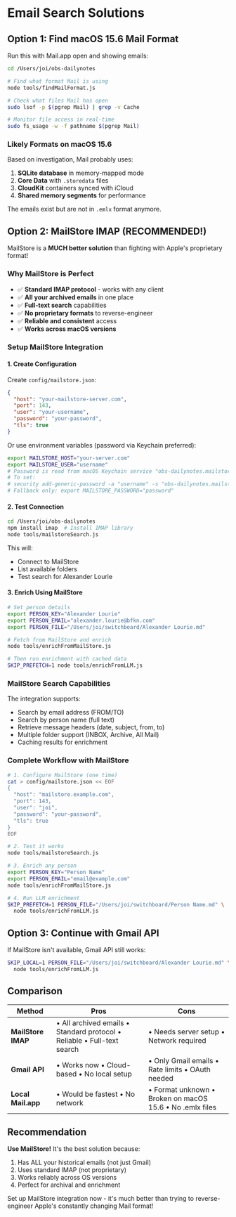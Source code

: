 # Email Search Solutions

## Option 1: Find macOS 15.6 Mail Format

Run this with Mail.app open and showing emails:

```bash
cd /Users/joi/obs-dailynotes

# Find what format Mail is using
node tools/findMailFormat.js

# Check what files Mail has open
sudo lsof -p $(pgrep Mail) | grep -v Cache

# Monitor file access in real-time
sudo fs_usage -w -f pathname $(pgrep Mail)
```

### Likely Formats on macOS 15.6

Based on investigation, Mail probably uses:
1. **SQLite database** in memory-mapped mode
2. **Core Data** with `.storedata` files
3. **CloudKit** containers synced with iCloud
4. **Shared memory segments** for performance

The emails exist but are not in `.emlx` format anymore.

## Option 2: MailStore IMAP (RECOMMENDED!)

MailStore is a **MUCH better solution** than fighting with Apple's proprietary format!

### Why MailStore is Perfect

- ✅ **Standard IMAP protocol** - works with any client
- ✅ **All your archived emails** in one place
- ✅ **Full-text search** capabilities
- ✅ **No proprietary formats** to reverse-engineer
- ✅ **Reliable and consistent** access
- ✅ **Works across macOS versions**

### Setup MailStore Integration

#### 1. Create Configuration

Create `config/mailstore.json`:

```json
{
  "host": "your-mailstore-server.com",
  "port": 143,
  "user": "your-username",
  "password": "your-password",
  "tls": true
}
```

Or use environment variables (password via Keychain preferred):

```bash
export MAILSTORE_HOST="your-server.com"
export MAILSTORE_USER="username"
# Password is read from macOS Keychain service "obs-dailynotes.mailstore".
# To set:
# security add-generic-password -a "username" -s "obs-dailynotes.mailstore" -w "<password>" -U
# Fallback only: export MAILSTORE_PASSWORD="password"
```

#### 2. Test Connection

```bash
cd /Users/joi/obs-dailynotes
npm install imap  # Install IMAP library
node tools/mailstoreSearch.js
```

This will:
- Connect to MailStore
- List available folders
- Test search for Alexander Lourie

#### 3. Enrich Using MailStore

```bash
# Set person details
export PERSON_KEY="Alexander Lourie"
export PERSON_EMAIL="alexander.lourie@bfkn.com"
export PERSON_FILE="/Users/joi/switchboard/Alexander Lourie.md"

# Fetch from MailStore and enrich
node tools/enrichFromMailStore.js

# Then run enrichment with cached data
SKIP_PREFETCH=1 node tools/enrichFromLLM.js
```

### MailStore Search Capabilities

The integration supports:
- Search by email address (FROM/TO)
- Search by person name (full text)
- Retrieve message headers (date, subject, from, to)
- Multiple folder support (INBOX, Archive, All Mail)
- Caching results for enrichment

### Complete Workflow with MailStore

```bash
# 1. Configure MailStore (one time)
cat > config/mailstore.json << EOF
{
  "host": "mailstore.example.com",
  "port": 143,
  "user": "joi",
  "password": "your-password",
  "tls": true
}
EOF

# 2. Test it works
node tools/mailstoreSearch.js

# 3. Enrich any person
export PERSON_KEY="Person Name"
export PERSON_EMAIL="email@example.com"
node tools/enrichFromMailStore.js

# 4. Run LLM enrichment
SKIP_PREFETCH=1 PERSON_FILE="/Users/joi/switchboard/Person Name.md" \
  node tools/enrichFromLLM.js
```

## Option 3: Continue with Gmail API

If MailStore isn't available, Gmail API still works:

```bash
SKIP_LOCAL=1 PERSON_FILE="/Users/joi/switchboard/Alexander Lourie.md" \
  node tools/enrichFromLLM.js
```

## Comparison

| Method | Pros | Cons |
|--------|------|------|
| **MailStore IMAP** | • All archived emails • Standard protocol • Reliable • Full-text search | • Needs server setup • Network required |
| **Gmail API** | • Works now • Cloud-based • No local setup | • Only Gmail emails • Rate limits • OAuth needed |
| **Local Mail.app** | • Would be fastest • No network | • Format unknown • Broken on macOS 15.6 • No .emlx files |

## Recommendation

**Use MailStore!** It's the best solution because:
1. Has ALL your historical emails (not just Gmail)
2. Uses standard IMAP (not proprietary)
3. Works reliably across OS versions
4. Perfect for archival and enrichment

Set up MailStore integration now - it's much better than trying to reverse-engineer Apple's constantly changing Mail format!
